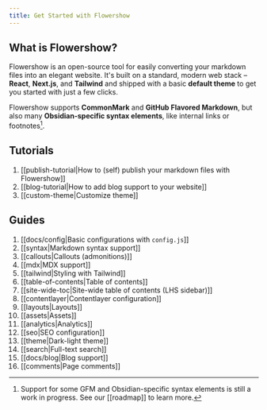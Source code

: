 ```yaml
---
title: Get Started with Flowershow
---
```


## What is Flowershow?

Flowershow is an open-source tool for easily converting your markdown files into an elegant website. It's built on a standard, modern web stack – **React**, **Next.js**, and **Tailwind** and shipped with a basic **default theme** to get you started with just a few clicks.

Flowershow supports **CommonMark** and **GitHub Flavored Markdown**, but also many **Obsidian-specific syntax elements**, like internal links or footnotes[^1].
[^1]: Support for some GFM and Obsidian-specific syntax elements is still a work in progress. See our [[roadmap]] to learn more.

## Tutorials

1. [[publish-tutorial|How to (self) publish your markdown files with Flowershow]]
2. [[blog-tutorial|How to add blog support to your website]]
3. [[custom-theme|Customize theme]]

## Guides

1. [[docs/config|Basic configurations with `config.js`]]
2. [[syntax|Markdown syntax support]]
3. [[callouts|Callouts (admonitions)]]
4. [[mdx|MDX support]]
5. [[tailwind|Styling with Tailwind]]
6. [[table-of-contents|Table of contents]]
7. [[site-wide-toc|Site-wide table of contents (LHS sidebar)]]
8. [[contentlayer|Contentlayer configuration]]
9. [[layouts|Layouts]]
10. [[assets|Assets]]
11. [[analytics|Analytics]]
12. [[seo|SEO configuration]]
13. [[theme|Dark-light theme]]
14. [[search|Full-text search]]
15. [[docs/blog|Blog support]]
16. [[comments|Page comments]]
